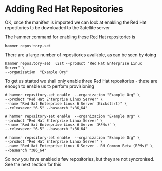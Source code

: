 # Adding Red Hat Repositories

OK, once the manifest is imported we can look at enabling the Red Hat repositories to be downloaded to the Satellite server

The hammer command for enabling these Red Hat repositories is

```hammer repository-set  ```

There are a large number of repositories available, as can be seen by doing

```
hammer repository-set  list --product "Red Hat Enterprise Linux Server" \
--organization  "Example Org"
```

To get us started we shall only enable three Red Hat repositories - these are enough to enable us to perform provisioning

```
# hammer repository-set enable  --organization "Example Org" \
--product "Red Hat Enterprise Linux Server" \
--name "Red Hat Enterprise Linux 6 Server (Kickstart)" \
--releasever "6.5" --basearch "x86_64"

# hammer repository-set enable  --organization "Example Org" \
--product "Red Hat Enterprise Linux Server" \
--name "Red Hat Enterprise Linux 6 Server (RPMs)" \
--releasever "6.5" --basearch "x86_64"

# hammer repository-set enable  --organization "Example Org" \
--product "Red Hat Enterprise Linux Server" \
--name "Red Hat Enterprise Linux 6 Server - RH Common Beta (RPMs)" \
--basearch "x86_64"
```

So now you have enabled s few repositories, but they are not syncronised. See the next section for this
